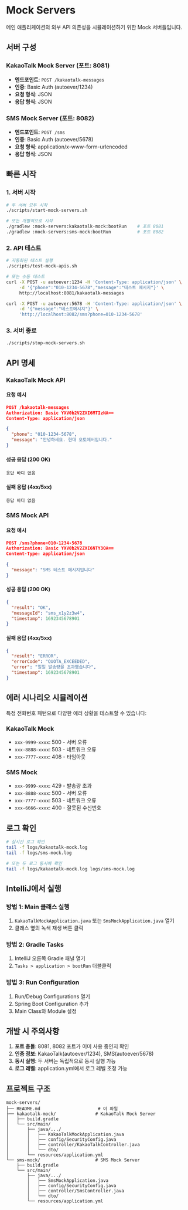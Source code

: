# Mock Servers

메인 애플리케이션의 외부 API 의존성을 시뮬레이션하기 위한 Mock 서버들입니다.

## 서버 구성

### KakaoTalk Mock Server (포트: 8081)
- **엔드포인트**: `POST /kakaotalk-messages`
- **인증**: Basic Auth (autoever/1234)
- **요청 형식**: JSON
- **응답 형식**: JSON

### SMS Mock Server (포트: 8082)
- **엔드포인트**: `POST /sms`
- **인증**: Basic Auth (autoever/5678)
- **요청 형식**: application/x-www-form-urlencoded
- **응답 형식**: JSON

## 빠른 시작

### 1. 서버 시작
```bash
# 두 서버 모두 시작
./scripts/start-mock-servers.sh

# 또는 개별적으로 시작
./gradlew :mock-servers:kakaotalk-mock:bootRun    # 포트 8081
./gradlew :mock-servers:sms-mock:bootRun          # 포트 8082
```

### 2. API 테스트
```bash
# 자동화된 테스트 실행
./scripts/test-mock-apis.sh

# 또는 수동 테스트
curl -X POST -u autoever:1234 -H 'Content-Type: application/json' \
     -d '{"phone":"010-1234-5678","message":"테스트 메시지"}' \
     http://localhost:8081/kakaotalk-messages

curl -X POST -u autoever:5678 -H 'Content-Type: application/json' \
     -d '{"message":"테스트메시지"}' \
     'http://localhost:8082/sms?phone=010-1234-5678'
```

### 3. 서버 종료
```bash
./scripts/stop-mock-servers.sh
```

## API 명세

### KakaoTalk Mock API

#### 요청 예시
```json
POST /kakaotalk-messages
Authorization: Basic YXV0b2V2ZXI6MTIzNA==
Content-Type: application/json

{
  "phone": "010-1234-5678",
  "message": "안녕하세요. 현대 오토에버입니다."
}
```

#### 성공 응답 (200 OK)
```
응답 바디 없음
```

#### 실패 응답 (4xx/5xx)
```
응답 바디 없음
```

### SMS Mock API

#### 요청 예시
```json
POST /sms?phone=010-1234-5678
Authorization: Basic YXV0b2V2ZXI6NTY3OA==
Content-Type: application/json

{
  "message": "SMS 테스트 메시지입니다"
}
```

#### 성공 응답 (200 OK)
```json
{
  "result": "OK",
  "messageId": "sms_x1y2z3w4",
  "timestamp": 1692345678901
}
```

#### 실패 응답 (4xx/5xx)
```json
{
  "result": "ERROR",
  "errorCode": "QUOTA_EXCEEDED",
  "error": "일일 발송량을 초과했습니다",
  "timestamp": 1692345678901
}
```

## 에러 시나리오 시뮬레이션

특정 전화번호 패턴으로 다양한 에러 상황을 테스트할 수 있습니다:

### KakaoTalk Mock
- `xxx-9999-xxxx`: 500 - 서버 오류
- `xxx-8888-xxxx`: 503 - 네트워크 오류  
- `xxx-7777-xxxx`: 408 - 타임아웃

### SMS Mock
- `xxx-9999-xxxx`: 429 - 발송량 초과
- `xxx-8888-xxxx`: 500 - 서버 오류
- `xxx-7777-xxxx`: 503 - 네트워크 오류
- `xxx-6666-xxxx`: 400 - 잘못된 수신번호

## 로그 확인

```bash
# 실시간 로그 확인
tail -f logs/kakaotalk-mock.log
tail -f logs/sms-mock.log

# 또는 두 로그 동시에 확인
tail -f logs/kakaotalk-mock.log logs/sms-mock.log
```

## IntelliJ에서 실행

### 방법 1: Main 클래스 실행
1. `KakaoTalkMockApplication.java` 또는 `SmsMockApplication.java` 열기
2. 클래스 옆의 녹색 재생 버튼 클릭

### 방법 2: Gradle Tasks
1. IntelliJ 오른쪽 Gradle 패널 열기
2. `Tasks > application > bootRun` 더블클릭

### 방법 3: Run Configuration
1. Run/Debug Configurations 열기
2. Spring Boot Configuration 추가
3. Main Class와 Module 설정

## 개발 시 주의사항

1. **포트 충돌**: 8081, 8082 포트가 이미 사용 중인지 확인
2. **인증 정보**: KakaoTalk(autoever/1234), SMS(autoever/5678)
3. **동시 실행**: 두 서버는 독립적으로 동시 실행 가능
4. **로그 레벨**: application.yml에서 로그 레벨 조정 가능

## 프로젝트 구조

```
mock-servers/
├── README.md                      # 이 파일
├── kakaotalk-mock/               # KakaoTalk Mock Server
│   ├── build.gradle
│   └── src/main/
│       ├── java/.../
│       │   ├── KakaoTalkMockApplication.java
│       │   ├── config/SecurityConfig.java
│       │   ├── controller/KakaoTalkController.java
│       │   └── dto/
│       └── resources/application.yml
└── sms-mock/                     # SMS Mock Server
    ├── build.gradle
    └── src/main/
        ├── java/.../
        │   ├── SmsMockApplication.java
        │   ├── config/SecurityConfig.java
        │   ├── controller/SmsController.java
        │   └── dto/
        └── resources/application.yml
```